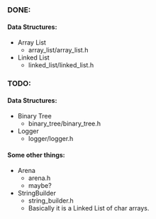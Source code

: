 ### DONE:

#### Data Structures:

- Array List
  - array\_list/array\_list.h
- Linked List
  - linked\_list/linked\_list.h

### TODO:

#### Data Structures:

- Binary Tree
  - binary\_tree/binary\_tree.h
- Logger
  - logger/logger.h

#### Some other things:
- Arena
  - arena.h
  - maybe?
- StringBuilder
  - string\_builder.h
  - Basically it is a Linked List of char arrays.
